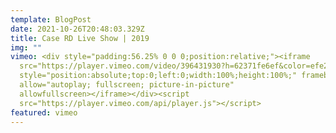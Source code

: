 ```yaml
---
template: BlogPost
date: 2021-10-26T20:48:03.329Z
title: Case RD Live Show | 2019
img: ""
vimeo: <div style="padding:56.25% 0 0 0;position:relative;"><iframe
  src="https://player.vimeo.com/video/396431930?h=62371fe6ef&color=efe200&title=0&byline=0&portrait=0"
  style="position:absolute;top:0;left:0;width:100%;height:100%;" frameborder="0"
  allow="autoplay; fullscreen; picture-in-picture"
  allowfullscreen></iframe></div><script
  src="https://player.vimeo.com/api/player.js"></script>
featured: vimeo
---
```

